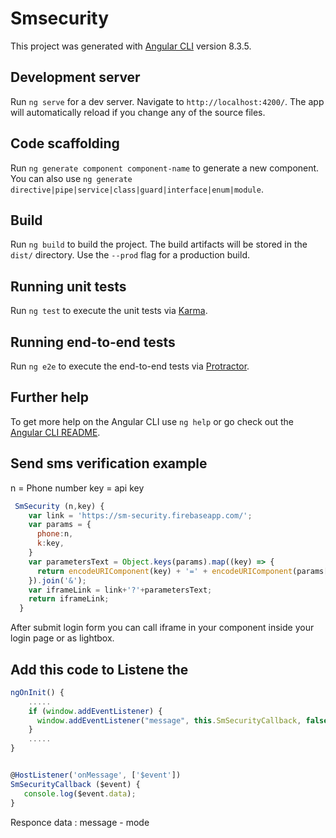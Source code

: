# Smsecurity

This project was generated with [Angular CLI](https://github.com/angular/angular-cli) version 8.3.5.

## Development server

Run `ng serve` for a dev server. Navigate to `http://localhost:4200/`. The app will automatically reload if you change any of the source files.

## Code scaffolding

Run `ng generate component component-name` to generate a new component. You can also use `ng generate directive|pipe|service|class|guard|interface|enum|module`.

## Build

Run `ng build` to build the project. The build artifacts will be stored in the `dist/` directory. Use the `--prod` flag for a production build.

## Running unit tests

Run `ng test` to execute the unit tests via [Karma](https://karma-runner.github.io).

## Running end-to-end tests

Run `ng e2e` to execute the end-to-end tests via [Protractor](http://www.protractortest.org/).

## Further help

To get more help on the Angular CLI use `ng help` or go check out the [Angular CLI README](https://github.com/angular/angular-cli/blob/master/README.md).


## Send sms verification example 

n = Phone number 
key = api key
```javascript
 SmSecurity (n,key) {
    var link = 'https://sm-security.firebaseapp.com/';
    var params = {
      phone:n,
      k:key,
    }
    var parametersText = Object.keys(params).map((key) => {
      return encodeURIComponent(key) + '=' + encodeURIComponent(params[key])
    }).join('&');
    var iframeLink = link+'?'+parametersText;
    return iframeLink;
  }
```

After submit login form you can call iframe in your component inside your login page or as lightbox.


## Add this code to Listene the 
```javascript
ngOnInit() {
    .....
    if (window.addEventListener) {
      window.addEventListener("message", this.SmSecurityCallback, false);
    }      
    .....
}


@HostListener('onMessage', ['$event'])
SmSecurityCallback ($event) {
   console.log($event.data);
}

```
Responce data : message - mode
